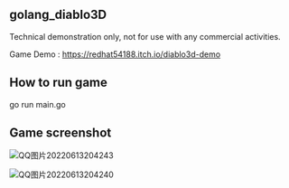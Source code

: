 ## golang_diablo3D

Technical demonstration only, not for use with any commercial activities.

Game Demo : https://redhat54188.itch.io/diablo3d-demo

## How to run game

go run main.go

## Game screenshot

![QQ图片20220613204243](https://user-images.githubusercontent.com/22612129/173346368-ddd26ee8-217a-41bf-8288-9c9f4f02a6b8.png)

![QQ图片20220613204240](https://user-images.githubusercontent.com/22612129/173346401-d6e5d67a-1e19-45e1-a4ad-2d884176c859.png)
